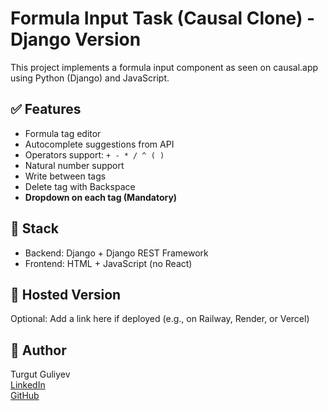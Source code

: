 # Formula Input Task (Causal Clone) - Django Version

This project implements a formula input component as seen on causal.app using Python (Django) and JavaScript.

## ✅ Features

- Formula tag editor
- Autocomplete suggestions from API
- Operators support: `+ - * / ^ ( )`
- Natural number support
- Write between tags
- Delete tag with Backspace
- **Dropdown on each tag (Mandatory)**

## 🔧 Stack

- Backend: Django + Django REST Framework
- Frontend: HTML + JavaScript (no React)

## 🔗 Hosted Version

Optional: Add a link here if deployed (e.g., on Railway, Render, or Vercel)

## 👤 Author

Turgut Guliyev  
[LinkedIn](https://www.linkedin.com/in/turgut-guliyev-b99395248/)  
[GitHub](https://github.com/AzDsT)  
